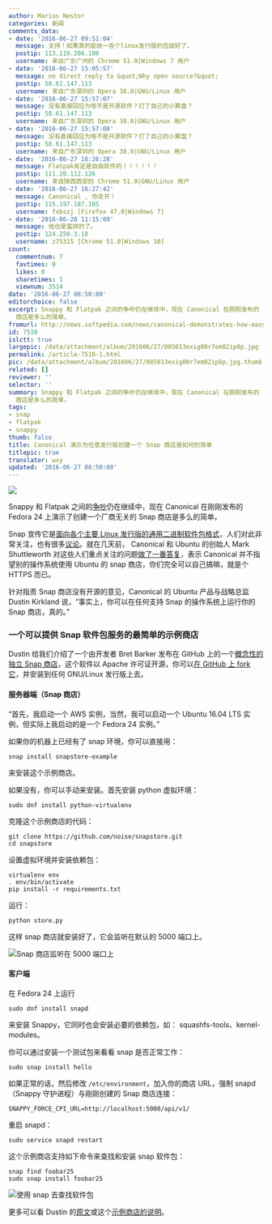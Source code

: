 ```yaml
---
author: Marius Nestor
categories: 新闻
comments_data:
- date: '2016-06-27 09:51:04'
  message: 支持！如果真的能统一各个linux发行版的包就好了。
  postip: 113.119.206.180
  username: 来自广东广州的 Chrome 51.0|Windows 7 用户
- date: '2016-06-27 15:05:57'
  message: no direct reply to &quot;Why open source?&quot;
  postip: 58.61.147.113
  username: 来自广东深圳的 Opera 38.0|GNU/Linux 用户
- date: '2016-06-27 15:57:07'
  message: 没有直接回应为啥不是开源软件？打了自己的小算盘？
  postip: 58.61.147.113
  username: 来自广东深圳的 Opera 38.0|GNU/Linux 用户
- date: '2016-06-27 15:57:08'
  message: 没有直接回应为啥不是开源软件？打了自己的小算盘？
  postip: 58.61.147.113
  username: 来自广东深圳的 Opera 38.0|GNU/Linux 用户
- date: '2016-06-27 16:26:28'
  message: Flatpak肯定是自由软件的！！！！！！
  postip: 111.20.112.126
  username: 来自陕西西安的 Chrome 51.0|GNU/Linux 用户
- date: '2016-06-27 16:27:42'
  message: Canonical , 你走开！
  postip: 115.197.187.105
  username: fxbszj [Firefox 47.0|Windows 7]
- date: '2016-06-28 11:15:09'
  message: 他也是蛮拼的了。
  postip: 124.250.3.18
  username: z75315 [Chrome 51.0|Windows 10]
count:
  commentnum: 7
  favtimes: 0
  likes: 0
  sharetimes: 1
  viewnum: 3514
date: '2016-06-27 08:50:00'
editorchoice: false
excerpt: Snappy 和 Flatpak 之间的争吵仍在继续中，现在 Canonical 在刚刚发布的 Fedora 24 上演示了创建一个厂商无关的 Snap
  商店是多么的简单。
fromurl: http://news.softpedia.com/news/canonical-demonstrates-how-easy-is-to-create-a-vendor-independent-snap-store-505664.shtml
id: 7510
islctt: true
largepic: /data/attachment/album/201606/27/085013exig00r7em82ip8p.jpg
permalink: /article-7510-1.html
pic: /data/attachment/album/201606/27/085013exig00r7em82ip8p.jpg.thumb.jpg
related: []
reviewer: ''
selector: ''
summary: Snappy 和 Flatpak 之间的争吵仍在继续中，现在 Canonical 在刚刚发布的 Fedora 24 上演示了创建一个厂商无关的 Snap
  商店是多么的简单。
tags:
- snap
- flatpak
- snappy
thumb: false
title: Canonical 演示为任意发行版创建一个 Snap 商店是如何的简单
titlepic: true
translator: wxy
updated: '2016-06-27 08:50:00'
---
```


![](/data/attachment/album/201606/27/085013exig00r7em82ip8p.jpg)


Snappy 和 Flatpak 之间的[争吵](/article-7484-1.html)仍在继续中，现在 Canonical 在刚刚发布的 Fedora 24 上演示了创建一个厂商无关的 Snap 商店是多么的简单。


Snap 宣传它是[面向各个主要 Linux 发行版的通用二进制软件包格式](/article-7464-1.html)，人们对此非常关注，也有很多[议论](/article-7484-1.html)。就在几天前， Canonical 和 Ubuntu 的创始人 Mark Shuttleworth 对这些人们重点关注的问题[做了一番答复](/article-7506-1.html)，表示 Canonical 并不指望别的操作系统使用 Ubuntu 的 snap 商店，你们完全可以自己搞嘛，就是个 HTTPS 而已。


针对指责 Snap 商店没有开源的意见，Canonical 的 Ubuntu 产品与战略总监 Dustin Kirkland 说，“事实上，你可以在任何支持 Snap 的操作系统上运行你的 Snap 商店，真的。”


### 一个可以提供 Snap 软件包服务的最简单的示例商店


Dustin 给我们介绍了一个由开发者 Bret Barker 发布在 GitHub 上的一个[概念性的独立 Snap 商店](https://github.com/noise/snapstore)，这个软件以 Apache 许可证开源，你可以[在 GitHub 上 fork 它](https://github.com/noise/snapstore)，并安装到任何 GNU/Linux 发行版上去。


#### 服务器端（Snap 商店）


“首先，我启动一个 AWS 实例，当然，我可以启动一个 Ubuntu 16.04 LTS 实例，但实际上我启动的是一个 Fedora 24 实例。”


如果你的机器上已经有了 snap 环境，你可以直接用：



```
snap install snapstore-example
```

来安装这个示例商店。


如果没有，你可以手动来安装。首先安装 python 虚拟环境：



```
sudo dnf install python-virtualenv
```

克隆这个示例商店的代码：



```
git clone https://github.com/noise/snapstore.git
cd snapstore

```

设置虚拟环境并安装依赖包：



```
virtualenv env
. env/bin/activate
pip install -r requirements.txt

```

运行：



```
python store.py
```

这样 snap 商店就安装好了，它会监听在默认的 5000 端口上。


![Snap 商店监听在 5000 端口上](/data/attachment/album/201606/27/085028qf16evklgp9k66ae.jpg)


#### 客户端


在 Fedora 24 上运行 



```
sudo dnf install snapd 
```

来安装 Snappy，它同时也会安装必要的依赖包，如： squashfs-tools、kernel-modules。


你可以通过安装一个测试包来看看 snap 是否正常工作：



```
sudo snap install hello
```

如果正常的话，然后修改 `/etc/environment`，加入你的商店 URL，强制 snapd （Snappy 守护进程）与刚刚创建的 Snap 商店连接：



```
SNAPPY_FORCE_CPI_URL=http://localhost:5000/api/v1/

```

重启 snapd：



```
sudo service snapd restart
```

这个示例商店支持如下命令来查找和安装 snap 软件包：



```
snap find foobar25
sudo snap install foobar25
```

![使用 snap 去查找软件包](/data/attachment/album/201606/27/085029t63lb02wm0qh3lwm.jpg)


更多可以看 Dustin 的[原文](http://blog.dustinkirkland.com/2016/06/howto-host-your-own-snap-store.html)或这个[示例商店的说明](https://github.com/noise/snapstore)。